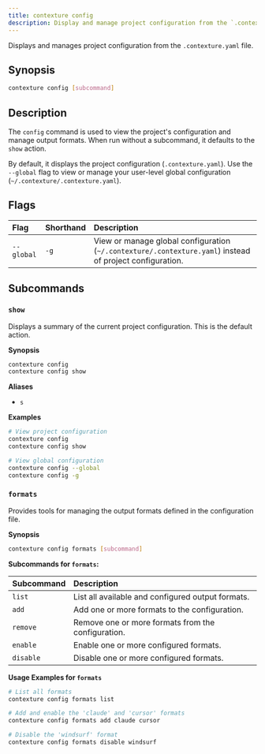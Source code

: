 ```yaml
---
title: contexture config
description: Display and manage project configuration from the `.contexture.yaml` file.
---
```

Displays and manages project configuration from the `.contexture.yaml` file.

## Synopsis

```bash
contexture config [subcommand]
```

## Description

The `config` command is used to view the project's configuration and manage output formats. When run without a subcommand, it defaults to the `show` action.

By default, it displays the project configuration (`.contexture.yaml`). Use the `--global` flag to view or manage your user-level global configuration (`~/.contexture/.contexture.yaml`).

## Flags

| Flag          | Shorthand | Description                                                              |
| :------------ | :-------- | :----------------------------------------------------------------------- |
| `--global`    | `-g`      | View or manage global configuration (`~/.contexture/.contexture.yaml`) instead of project configuration. |

## Subcommands

### `show`

Displays a summary of the current project configuration. This is the default action.

**Synopsis**

```bash
contexture config
contexture config show
```

**Aliases**

-   `s`

**Examples**

```bash
# View project configuration
contexture config
contexture config show

# View global configuration
contexture config --global
contexture config -g
```

### `formats`

Provides tools for managing the output formats defined in the configuration file.

**Synopsis**

```bash
contexture config formats [subcommand]
```

**Subcommands for `formats`:**

| Subcommand | Description                                          |
| :--------- | :--------------------------------------------------- |
| `list`     | List all available and configured output formats.    |
| `add`      | Add one or more formats to the configuration.        |
| `remove`   | Remove one or more formats from the configuration.   |
| `enable`   | Enable one or more configured formats.               |
| `disable`  | Disable one or more configured formats.              |

**Usage Examples for `formats`**

```bash
# List all formats
contexture config formats list

# Add and enable the 'claude' and 'cursor' formats
contexture config formats add claude cursor

# Disable the 'windsurf' format
contexture config formats disable windsurf
```